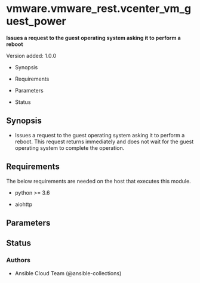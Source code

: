 # vmware.vmware_rest.vcenter_vm_guest_power

**Issues a request to the guest operating system asking it to perform
a reboot**

Version added: 1.0.0


* Synopsis


* Requirements


* Parameters


* Status

## Synopsis


* Issues a request to the guest operating system asking it to perform
a reboot. This request returns immediately and does not wait for
the guest operating system to complete the operation.

## Requirements

The below requirements are needed on the host that executes this
module.


* python >= 3.6


* aiohttp

## Parameters

## Status

### Authors


* Ansible Cloud Team (@ansible-collections)
